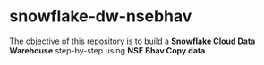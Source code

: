 # snowflake-dw-nsebhav
The objective of this repository is to build a **Snowflake Cloud Data Warehouse** step-by-step using **NSE Bhav Copy data**.
